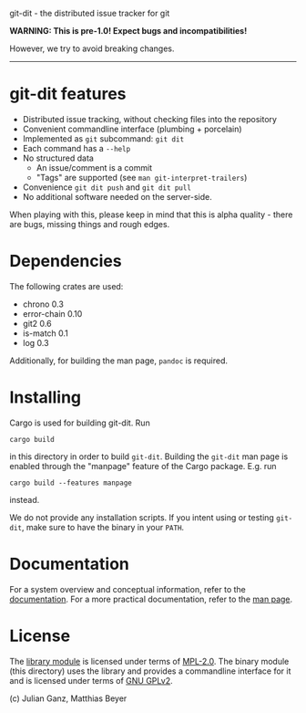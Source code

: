 git-dit - the distributed issue tracker for git

**WARNING: This is pre-1.0! Expect bugs and incompatibilities!**

However, we try to avoid breaking changes.

---

# git-dit features

* Distributed issue tracking, without checking files into the repository
* Convenient commandline interface (plumbing + porcelain)
* Implemented as `git` subcommand: `git dit`
* Each command has a `--help`
* No structured data 
  * An issue/comment is a commit
  * "Tags" are supported (see `man git-interpret-trailers`)
* Convenience `git dit push` and `git dit pull`
* No additional software needed on the server-side.

When playing with this, please keep in mind that this is alpha quality - there
are bugs, missing things and rough edges.

# Dependencies

The following crates are used:
* chrono 0.3
* error-chain 0.10
* git2 0.6
* is-match 0.1
* log 0.3

Additionally, for building the man page, `pandoc` is required.

# Installing

Cargo is used for building git-dit. Run

    cargo build

in this directory in order to build `git-dit`. Building the `git-dit` man page
is enabled through the "manpage" feature of the Cargo package. E.g. run

    cargo build --features manpage

instead.

We do not provide any installation scripts. If you intent using or testing
`git-dit`, make sure to have the binary in your `PATH`.

# Documentation

For a system overview and conceptual information, refer to the
[documentation](doc/README.md). For a more practical documentation, refer to the
[man page](git-dit.1.md).

# License

The [library module](./lib) is licensed under terms of [MPL-2.0](./lib/LICENSE).
The binary module (this directory) uses the library and provides a commandline
interface for it and is licensed under terms of [GNU GPLv2](./LICENSE).

(c) Julian Ganz, Matthias Beyer
